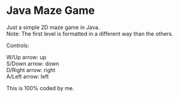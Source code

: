 # Java Maze Game

Just a simple 2D maze game in Java.
<br />
Note: The first level is formatted in a different way than the others.

Controls:

W/Up arrow: up<br />
S/Down arrow: down<br />
D/Right arrow: right<br />
A/Left arrow: left<br />

This is 100% coded by me.
